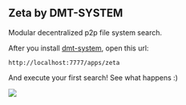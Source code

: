 ## Zeta by DMT-SYSTEM

Modular decentralized p2p file system search.

After you install [dmt-system](https://github.com/uniqpath/dmt/blob/master/help/GETTING_STARTED.md), open this url:

```
http://localhost:7777/apps/zeta
```

And execute your first search! See what happens :)

<img src="https://github.com/uniqpath/info/blob/master/assets/img/alternity.jpg?raw=true">
